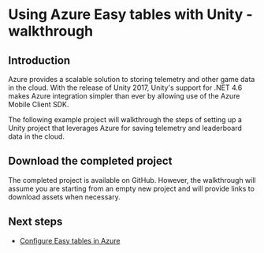 # Using Azure Easy tables with Unity - walkthrough

## Introduction

Azure provides a scalable solution to storing telemetry and other game data in the cloud. With the release of Unity 2017, Unity's support for .NET 4.6 makes Azure integration simpler than ever by allowing use of the Azure Mobile Client SDK.

The following example project will walkthrough the steps of setting up a Unity project that leverages Azure for saving telemetry and leaderboard data in the cloud.

## Download the completed project

The completed project is available on GitHub. However, the walkthrough will assume you are starting from an empty new project and will provide links to download assets when necessary.

## Next steps
* [Configure Easy tables in Azure](Configure%20Easy%20tables%20in%20Azure.md)
